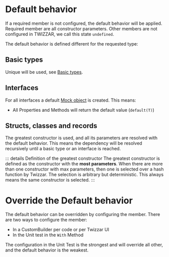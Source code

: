 <script setup lang="ts">
import DocImg from '../../components/DocImg.vue'

// image source
import TwizzarDefaultBehaviorFlow from '../images/Twizzar_Default_Behavior_Flow.svg';
</script>

# Default behavior

If a required member is not configured, the default behavior will be applied. Required member are all constructor parameters. Other members are not configured in TWIZZAR, we call this state `undefined`.

The default behavior is defined different for the requested type:

## Basic types

Unique will be used, see [Basic types](./basic-types).

## Interfaces

For all interfaces a default [Mock object](https://github.com/moq/moq4) is created. This means:

- All Properties and Methods will return the default value (`default(T)`)

## Structs, classes and records

The greatest constructor is used, and all its parameters are resolved with the default behavior. This means the dependency will be resolved recursively until a basic type or an interface is reached.

::: details Definition of the greatest constructor
The greatest constructor is defined as the constructor with the **most parameters**. When there are more than one constructor with max parameters, then one is selected over a hash function by Twizzar. The selection is arbitrary but deterministic. This always means the same constructor is selected.
:::

# Override the Default behavior

The default behavior can be overridden by configuring the member. There are two ways to configure the member:

- In a CustomBuilder per code or per Twizzar UI
- In the Unit test in the `With` Method

The configuration in the Unit Test is the strongest and will override all other, and the default behavior is the weakest.

<DocImg :src="TwizzarDefaultBehaviorFlow" alt="Default behavior override flow"/>
